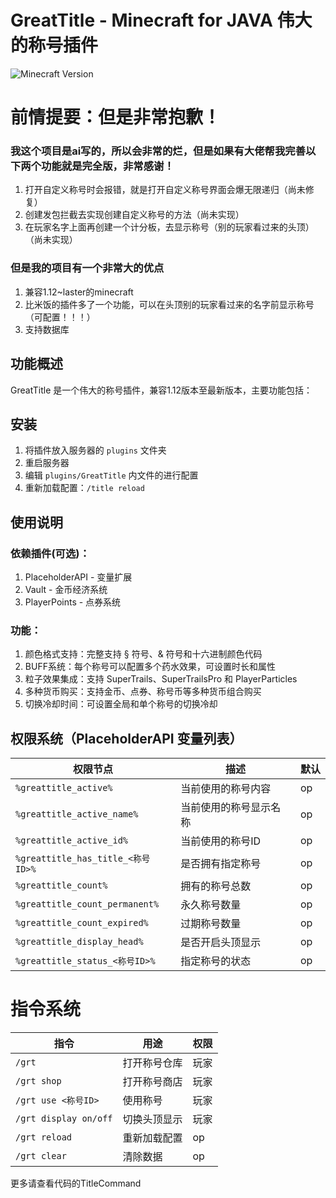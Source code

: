 # GreatTitle - Minecraft for JAVA 伟大的称号插件

![Minecraft Version](https://img.shields.io/badge/Minecraft-1.21.4-green)

# 前情提要：但是非常抱歉！

### 我这个项目是ai写的，所以会非常的烂，但是如果有大佬帮我完善以下两个功能就是完全版，非常感谢！
1. 打开自定义称号时会报错，就是打开自定义称号界面会爆无限递归（尚未修复）
2. 创建发包拦截去实现创建自定义称号的方法（尚未实现）
3. 在玩家名字上面再创建一个计分板，去显示称号（别的玩家看过来的头顶）（尚未实现）

### 但是我的项目有一个非常大的优点
1. 兼容1.12~laster的minecraft
2. 比米饭的插件多了一个功能，可以在头顶别的玩家看过来的名字前显示称号（可配置！！！）
3. 支持数据库

## 功能概述

GreatTitle 是一个伟大的称号插件，兼容1.12版本至最新版本，主要功能包括：

## 安装
1. 将插件放入服务器的 `plugins` 文件夹
2. 重启服务器
3. 编辑 `plugins/GreatTitle` 内文件的进行配置
4. 重新加载配置：`/title reload`

## 使用说明

### 依赖插件(可选)：
1. PlaceholderAPI - 变量扩展
2. Vault - 金币经济系统
3. PlayerPoints - 点券系统

### 功能：
1. 颜色格式支持：完整支持 § 符号、& 符号和十六进制颜色代码
2. BUFF系统：每个称号可以配置多个药水效果，可设置时长和属性
3. 粒子效果集成：支持 SuperTrails、SuperTrailsPro 和 PlayerParticles
4. 多种货币购买：支持金币、点券、称号币等多种货币组合购买
5. 切换冷却时间：可设置全局和单个称号的切换冷却

## 权限系统（PlaceholderAPI 变量列表）

| 权限节点                            | 描述 | 默认 |
|---------------------------------|------|------|
| `%greattitle_active%`           | 当前使用的称号内容| op |
| `%greattitle_active_name%`      | 当前使用的称号显示名称 | op |
| `%greattitle_active_id%`        | 当前使用的称号ID | op |
| `%greattitle_has_title_<称号ID>%` | 是否拥有指定称号 | op |
| `%greattitle_count%`            | 拥有的称号总数 | op |
| `%greattitle_count_permanent%`  | 永久称号数量 | op |
| `%greattitle_count_expired%`    | 过期称号数量 | op |
| `%greattitle_display_head%`     | 是否开启头顶显示 | op |
| `%greattitle_status_<称号ID>%` | 指定称号的状态 | op |

# 指令系统

| 指令                    | 用途 | 权限 |
|-----------------------|------|----|
| `/grt` | 打开称号仓库 | 玩家 |
| `/grt shop` | 打开称号商店 | 玩家 |
| `/grt use <称号ID>` | 使用称号 | 玩家 |
| `/grt display on/off` | 切换头顶显示 | 玩家 |
| `/grt reload` | 重新加载配置 | op |
| `/grt clear` | 清除数据 | op |
更多请查看代码的TitleCommand
